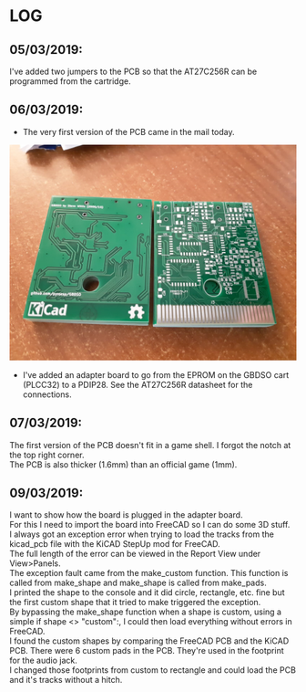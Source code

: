 # LOG

## 05/03/2019: 
I've added two jumpers to the PCB so that the AT27C256R can be programmed from the cartridge.  

## 06/03/2019: 
- The very first version of the PCB came in the mail today.  
<img src="./pictures/pcb-v0.png">  

- I've added an adapter board to go from the EPROM on the GBDSO cart (PLCC32) to a PDIP28. See the AT27C256R datasheet for the connections.

## 07/03/2019: 
The first version of the PCB doesn't fit in a game shell. I forgot the notch at the top right corner.  
The PCB is also thicker (1.6mm) than an official game (1mm).  

## 09/03/2019:
I want to show how the board is plugged in the adapter board.  
For this I need to import the board into FreeCAD so I can do some 3D stuff.  
I always got an exception error when trying to load the tracks from the kicad_pcb file with the KiCAD StepUp mod for FreeCAD.  
The full length of the error can be viewed in the Report View under View>Panels.  
The exception fault came from the make_custom function. This function is called from make_shape and make_shape is called from make_pads.  
I printed the shape to the console and it did circle, rectangle, etc. fine but the first custom shape that it tried to make triggered the exception.  
By bypassing the make_shape function when a shape is custom, using a simple if shape <> "custom":, I could then load everything without errors in FreeCAD.  
I found the custom shapes by comparing the FreeCAD PCB and the KiCAD PCB. There were 6 custom pads in the PCB. They're used in the footprint for the audio jack.  
I changed those footprints from custom to rectangle and could load the PCB and it's tracks without a hitch.  
